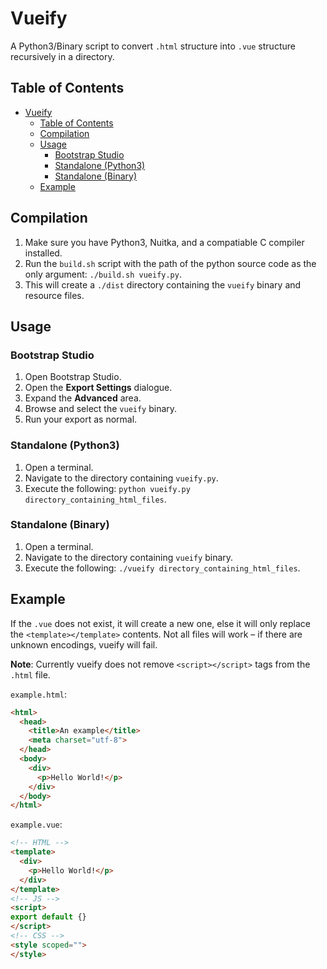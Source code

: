# Vueify

A Python3/Binary script to convert `.html` structure into `.vue` structure recursively in a directory.

## Table of Contents

- [Vueify](#Vueify)
  - [Table of Contents](#Table-of-Contents)
  - [Compilation](#Compilation)
  - [Usage](#Usage)
    - [Bootstrap Studio](#Bootstrap-Studio)
    - [Standalone (Python3)](#Standalone-Python3)
    - [Standalone (Binary)](#Standalone-Binary)
  - [Example](#Example)

## Compilation

1. Make sure you have Python3, Nuitka, and a compatiable C compiler installed.
2. Run the `build.sh` script with the path of the python source code as the only argument: `./build.sh vueify.py`.
3. This will create a `./dist` directory containing the `vueify` binary and resource files.

## Usage

### Bootstrap Studio

1. Open Bootstrap Studio.
2. Open the **Export Settings** dialogue.
3. Expand the **Advanced** area.
4. Browse and select the `vueify` binary.
5. Run your export as normal.

### Standalone (Python3)

1. Open a terminal.
2. Navigate to the directory containing `vueify.py`.
3. Execute the following: `python vueify.py directory_containing_html_files`.

### Standalone (Binary)

1. Open a terminal.
2. Navigate to the directory containing `vueify` binary.
3. Execute the following: `./vueify directory_containing_html_files`.

## Example

If the `.vue` does not exist, it will create a new one, else it will only replace the `<template></template>` contents. Not all files will work – if there are unknown encodings, vueify will fail.

**Note**: Currently vueify does not remove `<script></script>` tags from the `.html` file.

`example.html`:

```html
<html>
  <head>
    <title>An example</title>
    <meta charset="utf-8">
  </head>
  <body>
    <div>
      <p>Hello World!</p>
    </div>
  </body>
</html>
```

`example.vue`:

```html
<!-- HTML -->
<template>
  <div>
    <p>Hello World!</p>
  </div>
</template>
<!-- JS -->
<script>
export default {}
</script>
<!-- CSS -->
<style scoped="">
</style>
```
